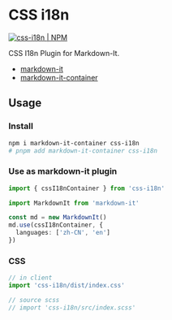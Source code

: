 # CSS i18n

[![css-i18n | NPM](https://img.shields.io/npm/v/css-i18n)](https://github.com/valaxyjs/css-i18n)

CSS I18n Plugin for Markdown-It.

- [markdown-it](https://github.com/markdown-it/markdown-it)
- [markdown-it-container](https://github.com/markdown-it/markdown-it-container)

## Usage

### Install

```bash
npm i markdown-it-container css-i18n
# pnpm add markdown-it-container css-i18n
```

### Use as markdown-it plugin

```ts
import { cssI18nContainer } from 'css-i18n'

import MarkdownIt from 'markdown-it'

const md = new MarkdownIt()
md.use(cssI18nContainer, {
  languages: ['zh-CN', 'en']
})
```

### CSS

```ts
// in client
import 'css-i18n/dist/index.css'

// source scss
// import 'css-i18n/src/index.scss'
```
